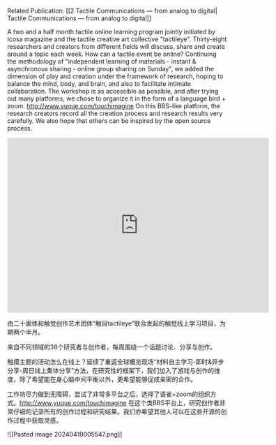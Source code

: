 Related Publication: [[2  Tactile Communications — from analog to digital| Tactile Communications — from analog to digital]]

A two and a half month tactile online learning program jointly initiated by Icosa magazine and the tactile creative art collective "tactileye". Thirty-eight researchers and creators from different fields will discuss, share and create around a topic each week. How can a tactile event be online? Continuing the methodology of "independent learning of materials - instant & asynchronous sharing - online group sharing on Sunday", we added the dimension of play and creation under the framework of research, hoping to balance the mind, body, and brain, and also to facilitate intimate collaboration. The workshop is as accessible as possible, and after trying out many platforms, we chose to organize it in the form of a language bird + zoom. http://www.yuque.com/touchimagine On this BBS-like platform, the research creators record all the creation process and research results very carefully. We also hope that others can be inspired by the open source process.

<iframe src="http://www.yuque.com/touchimagine" style="border:0px #ffffff none;" name="myiFrame" scrolling="no" frameborder="1" marginheight="0px" marginwidth="0px" height="400px" width="600px" allowfullscreen></iframe>

由二十面体和触觉创作艺术团体“触目tactileye”联合发起的触觉线上学习项目，为期两个半月。

来自不同领域的38个研究者与创作者，每周围绕一个话题讨论、分享与创作。

触摸主题的活动怎么在线上？延续了重返全球概览现场“材料自主学习-即时&异步分享-周日线上集体分享”方法，在研究性的框架下，我们加入了游戏与创作的维度，除了希望能在身心脑中间平衡以外，更希望能够促成亲密的合作。

工作坊尽力做到无障碍，尝试了非常多平台之后，选择了语雀+zoom的组织方式。http://www.yuque.com/touchimagine 在这个类BBS平台上，研究创作者非常仔细的记录所有的创作过程和研究结果。我们亦希望其他人可以在这些开源的创作过程中获取灵感。

![[Pasted image 20240419005547.png]]